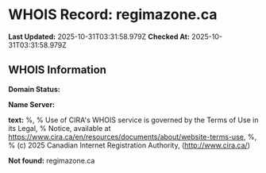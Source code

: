 # WHOIS Record: regimazone.ca

**Last Updated:** 2025-10-31T03:31:58.979Z
**Checked At:** 2025-10-31T03:31:58.979Z

## WHOIS Information

**Domain Status:** 

**Name Server:** 

**text:** %, % Use of CIRA's WHOIS service is governed by the Terms of Use in its Legal, % Notice, available at https://www.cira.ca/en/resources/documents/about/website-terms-use, %, % (c) 2025 Canadian Internet Registration Authority, (http://www.cira.ca/)

**Not found:** regimazone.ca

